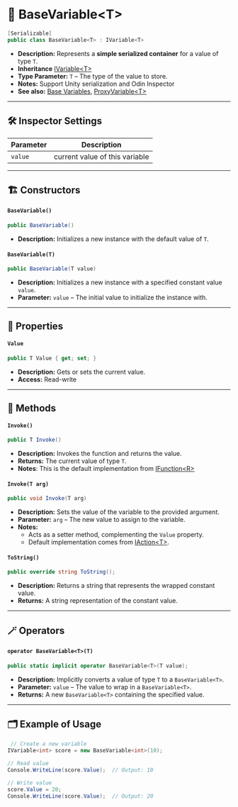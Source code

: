 # 🧩 BaseVariable&lt;T&gt;

```csharp
[Serializable]
public class BaseVariable<T> : IVariable<T>
```

- **Description:** Represents a **simple serialized container** for a value of type `T`.
- **Inheritance** [IVariable&lt;T&gt;](IVariable.md)
- **Type Parameter:** `T` – The type of the value to store.
- **Notes:** Support Unity serialization and Odin Inspector
- **See also:** [Base Variables](BaseVariables.md), [ProxyVariable&lt;T&gt;](ProxyVariable.md)

---

## 🛠 Inspector Settings

| Parameter | Description                    |
|-----------|--------------------------------|
| `value`   | current value of this variable |

---

## 🏗️ Constructors

#### `BaseVariable()`

```csharp
public BaseVariable()
```

- **Description:** Initializes a new instance with the default value of `T`.

#### `BaseVariable(T)`

```csharp
public BaseVariable(T value)
```

- **Description:** Initializes a new instance with a specified constant value `value`.
- **Parameter:** `value` – The initial value to initialize the instance with.

---

## 🔑 Properties

#### `Value`

```csharp
public T Value { get; set; }
```

- **Description:** Gets or sets the current value.
- **Access:** Read-write

---

## 🏹 Methods

#### `Invoke()`

```csharp
public T Invoke()
```

- **Description:** Invokes the function and returns the value.
- **Returns:** The current value of type `T`.
- **Notes**: This is the default implementation from [IFunction&lt;R&gt;](../Functions/IFunction.md)

#### `Invoke(T arg)`

```csharp
public void Invoke(T arg)
```

- **Description:** Sets the value of the variable to the provided argument.
- **Parameter:** `arg` – The new value to assign to the variable.
- **Notes:**
    - Acts as a setter method, complementing the `Value` property.
    - Default implementation comes from [IAction&lt;T&gt;](../Actions/IAction%601.md).

#### `ToString()`

```csharp
public override string ToString();
```

- **Description:** Returns a string that represents the wrapped constant value.
- **Returns:** A string representation of the constant value.

---

## 🪄 Operators

#### `operator BaseVariable<T>(T)`

```csharp
public static implicit operator BaseVariable<T>(T value);
```

- **Description:** Implicitly converts a value of type `T` to a `BaseVariable<T>`.
- **Parameter:** `value` – The value to wrap in a `BaseVariable<T>`.
- **Returns:** A new `BaseVariable<T>` containing the specified value.

---

## 🗂 Example of Usage

```csharp
 // Create a new variable
IVariable<int> score = new BaseVariable<int>(10);

// Read value
Console.WriteLine(score.Value);  // Output: 10

// Write value
score.Value = 20;
Console.WriteLine(score.Value);  // Output: 20
```